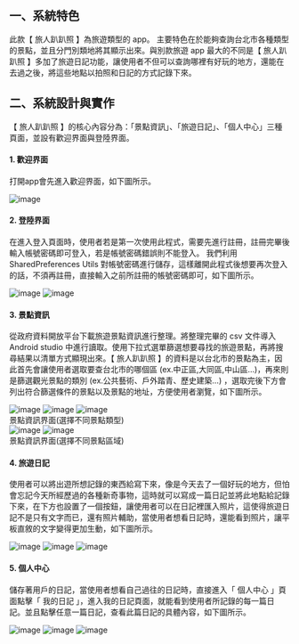 ## 一、系統特色
此款【 旅人趴趴照 】為旅遊類型的 app。
主要特色在於能夠查詢台北市各種類型的景點，並且分門別類地將其顯示出來。與別款旅遊 app 最大的不同是【 旅人趴趴照 】多加了旅遊日記功能，讓使用者不但可以查詢哪裡有好玩的地方，還能在去過之後，將這些地點以拍照和日記的方式記錄下來。

## 二、系統設計與實作
【 旅人趴趴照 】的核心內容分為：「景點資訊」、「旅遊日記」、「個人中心」三種頁面，並設有歡迎界面與登陸界面。

#### 1. 歡迎界面
打開app會先進入歡迎界面，如下圖所示。<br/>

![image](https://github.com/veryjimmy/android_FinalProject/blob/master/photo/ex1.png)

#### 2. 登陸界面
在進入登入頁面時，使用者若是第一次使用此程式，需要先進行註冊，註冊完畢後輸入帳號密碼即可登入，若是帳號密碼錯誤則不能登入。
我們利用 SharedPreferences Utils 對帳號密碼進行儲存，這樣離開此程式後想要再次登入的話，不須再註冊，直接輸入之前所註冊的帳號密碼即可，如下圖所示。<br/>

![image](https://github.com/veryjimmy/android_FinalProject/blob/master/photo/ex2.png)
![image](https://github.com/veryjimmy/android_FinalProject/blob/master/photo/ex3.png)

#### 3. 景點資訊
從政府資料開放平台下載旅遊景點資訊進行整理。將整理完畢的 csv 文件導入 Android studio 中進行讀取。使用下拉式選單篩選想要尋找的旅遊景點，再將搜尋結果以清單方式顯現出來。【 旅人趴趴照 】的資料是以台北市的景點為主，因此首先會讓使用者選取要查台北市的哪個區 (ex.中正區,大同區,中山區…)，再來則是篩選觀光景點的類別 (ex.公共藝術、戶外踏青、歷史建築…) ，選取完後下方會列出符合篩選條件的景點以及景點的地址，方便使用者瀏覽，如下圖所示。<br/>

![image](https://github.com/veryjimmy/android_FinalProject/blob/master/photo/ex4.png)
![image](https://github.com/veryjimmy/android_FinalProject/blob/master/photo/ex5.png)
![image](https://github.com/veryjimmy/android_FinalProject/blob/master/photo/ex6.png)<br/>
景點資訊界面(選擇不同景點類型)<br/>
![image](https://github.com/veryjimmy/android_FinalProject/blob/master/photo/ex7.png)
![image](https://github.com/veryjimmy/android_FinalProject/blob/master/photo/ex8.png)<br/>
景點資訊界面(選擇不同景點區域)<br/>

#### 4. 旅遊日記
使用者可以將出遊所想記錄的東西給寫下來，像是今天去了一個好玩的地方，但怕會忘記今天所經歷過的各種新奇事物，這時就可以寫成一篇日記並將此地點給記錄下來，在下方也設置了一個按鈕，讓使用者可以在日記裡匯入照片，這使得旅遊日記不是只有文字而已，還有照片輔助，當使用者想看日記時，還能看到照片，讓平板直敘的文字變得更加生動，如下圖所示。<br/>

![image](https://github.com/veryjimmy/android_FinalProject/blob/master/photo/ex9.png)
![image](https://github.com/veryjimmy/android_FinalProject/blob/master/photo/ex10.png)
![image](https://github.com/veryjimmy/android_FinalProject/blob/master/photo/ex11.png)<br/>

#### 5. 個人中心
儲存著用戶的日記，當使用者想看自己過往的日記時，直接進入「 個人中心 」頁面點擊「 我的日記 」，進入我的日記頁面，就能看到使用者所記錄的每一篇日記。並且點擊任意一篇日記，查看此篇日記的具體內容，如下圖所示。<br/>

![image](https://github.com/veryjimmy/android_FinalProject/blob/master/photo/ex12.png)
![image](https://github.com/veryjimmy/android_FinalProject/blob/master/photo/ex13.png)
![image](https://github.com/veryjimmy/android_FinalProject/blob/master/photo/ex14.png)<br/>
